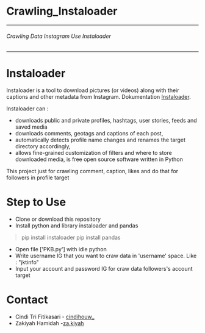# Crawling_Instaloader
-------
###### Crawling Data Instagram Use Instaloader 
------

# Instaloader 
Instaloader is a tool to download pictures (or videos) along with their captions and other metadata from Instagram.
Dokumentation [Instaloader](https://instaloader.github.io).

Instaloader can :
- downloads public and private profiles, hashtags, user stories, feeds and saved media
- downloads comments, geotags and captions of each post,
- automatically detects profile name changes and renames the target directory accordingly,
- allows fine-grained customization of filters and where to store downloaded media,
is free open source software written in Python

This  project just for crawling comment, caption, likes and do that for followers in profile target

# Step to Use 
+ Clone or download this repository
+ Install python and library instaloader and pandas
> pip install instaloader
> pip install pandas
+ Open file ['PKB.py'] with idle python 
+ Write username IG that you want to craw data in 'username' space. Like : "jktinfo"
+ Input your account and password IG for craw data followers's account target

# Contact
+ Cindi Tri Fitikasari - [cindihouw_](http://instagram/cindihouw_)
+ Zakiyah Hamidah -[za.kiyah](http://instagram/za.kiyah)
